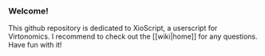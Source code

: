 ### Welcome!

This github repository is dedicated to XioScript, a userscript for Virtonomics. I recommend to check out the [[wiki|home]] for any questions. Have fun with it!
